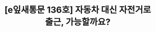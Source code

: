 ---
href: 'https://stib.ee/kbD2#new_tab'
title: '[e잎새통문 136호] 자동차 대신 자전거로 출근, 가능할까요?'
img: '/_assets/136.jpg'
---